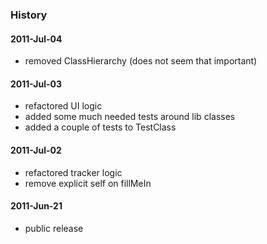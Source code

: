 ### History

#### 2011-Jul-04

* removed ClassHierarchy (does not seem that important)

#### 2011-Jul-03

* refactored UI logic
* added some much needed tests around lib classes
* added a couple of tests to TestClass

#### 2011-Jul-02

* refactored tracker logic
* remove explicit self on fillMeIn

#### 2011-Jun-21

* public release
